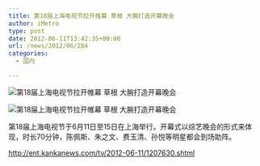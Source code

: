 ```yaml
---
title: 第18届上海电视节拉开帷幕 草根 大腕打造开幕晚会
author: iMetro
type: post
date: 2012-06-11T13:42:35+00:00
url: /news/2012/06/284
categories:
  - 国内

---
```

![第18届上海电视节拉开帷幕 草根 大腕打造开幕晚会][1]

![第18届上海电视节拉开帷幕 草根 大腕打造开幕晚会][2] 

第18届上海电视节于6月11日至15日在上海举行。开幕式以综艺晚会的形式来体现，时长70分钟，陈佩斯、朱之文、费玉清、孙悦等明星都会到场助阵。

http://ent.kankanews.com/tv/2012-06-11/1207630.shtml

 [1]: http://static.statickksmg.com/image/2012/06/11/2044f2e7cb0337121fd5987776d897a0.mm.jpg
 [2]: http://static.statickksmg.com/image/2012/06/11/3367f7a7b5bc3b54e938df0695e477cf.mm.jpg
